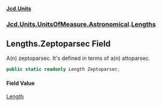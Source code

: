 #### [Jcd.Units](index.md 'index')
### [Jcd.Units.UnitsOfMeasure.Astronomical](Jcd.Units.UnitsOfMeasure.Astronomical.md 'Jcd.Units.UnitsOfMeasure.Astronomical').[Lengths](Jcd.Units.UnitsOfMeasure.Astronomical.Lengths.md 'Jcd.Units.UnitsOfMeasure.Astronomical.Lengths')

## Lengths.Zeptoparsec Field

A(n) zeptoparsec. It's defined in terms of a(n) attoparsec.

```csharp
public static readonly Length Zeptoparsec;
```

#### Field Value
[Length](Jcd.Units.UnitTypes.Length.md 'Jcd.Units.UnitTypes.Length')